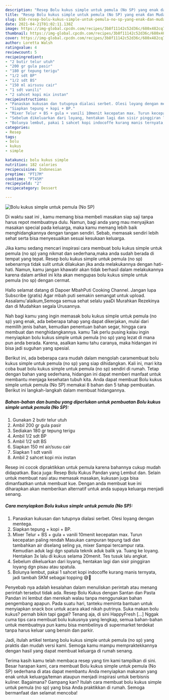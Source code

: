 ```yaml
---
description: "Resep Bolu kukus simple untuk pemula (No SP) yang enak dan Mudah Dibuat"
title: "Resep Bolu kukus simple untuk pemula (No SP) yang enak dan Mudah Dibuat"
slug: 658-resep-bolu-kukus-simple-untuk-pemula-no-sp-yang-enak-dan-mudah-dibuat
date: 2021-04-21T01:02:11.138Z
image: https://img-global.cpcdn.com/recipes/3b8f11142c52d36c/680x482cq70/bolu-kukus-simple-untuk-pemula-no-sp-foto-resep-utama.jpg
thumbnail: https://img-global.cpcdn.com/recipes/3b8f11142c52d36c/680x482cq70/bolu-kukus-simple-untuk-pemula-no-sp-foto-resep-utama.jpg
cover: https://img-global.cpcdn.com/recipes/3b8f11142c52d36c/680x482cq70/bolu-kukus-simple-untuk-pemula-no-sp-foto-resep-utama.jpg
author: Loretta Walsh
ratingvalue: 4
reviewcount: 5
recipeingredient:
- "2 butir telur utuh"
- "200 gr gula pasir"
- "180 gr tepung terigu"
- "1/2 sdt BP"
- "1/2 sdt BS"
- "150 ml airsusu cair"
- "1 sdt vanili"
- "2 sahcet kopi mix instan"
recipeinstructions:
- "Panaskan kukusan dan tutupnya dialasi serbet. Olesi loyang dengan mentega."
- "Siapkan tepung + kopi + BP."
- "Mixer Telur + BS + gula + vanili 10menit kecepatan max. Turun kecepatan paling rendah Masukan campuran tepung tadi dan tambahkan air diselang seling ya, mixer Sampai tercampur rata. Kemudian aduk lagi dgn spatula teknik aduk balik ya. Tuang ke loyang. Hentakan 3x lalu di kukus selama 20menit. Tes tusuk lalu angkat."
- "Sebelum dikeluarkan dari loyang, hentakan lagi dan sisir pinggiran loyang dgn pisau atau spatula."
- "Bolunya lembut, pakai 1 sahcet kopi indocoffe kurang manis ternyata, jadi tambah SKM sebagai topping 😅🙏"
categories:
- Resep
tags:
- bolu
- kukus
- simple

katakunci: bolu kukus simple 
nutrition: 182 calories
recipecuisine: Indonesian
preptime: "PT17M"
cooktime: "PT45M"
recipeyield: "2"
recipecategory: Dessert

---
```



![Bolu kukus simple untuk pemula (No SP)](https://img-global.cpcdn.com/recipes/3b8f11142c52d36c/680x482cq70/bolu-kukus-simple-untuk-pemula-no-sp-foto-resep-utama.jpg)

Di waktu  saat ini , kamu memang bisa membeli masakan siap saji tanpa harus repot membuatnya dulu. Namun, bagi anda yang mau menyajikan masakan special pada keluarga, maka kamu memang lebih baik menghidangkannya dengan tangan sendiri. Sebab, memasak sendiri lebih sehat serta bisa menyesuaikan sesuai kesukaan keluarga.

Jika kamu sedang mencari inspirasi cara membuat bolu kukus simple untuk pemula (no sp) yang nikmat dan sederhana,maka anda sudah berada di tempat yang tepat. Resep bolu kukus simple untuk pemula (no sp)  sebenarnya tidak sulit untuk dilakukan jika anda melakukannya dengan hati-hati. Namun, kamu jangan khawatir akan tidak berhasil dalam melakukannya 
karena dalam artikel ini kita akan mengupas bolu kukus simple untuk pemula (no sp) dengan cermat.  

Hallo selamat datang di Dapoer MbahPuti Cooking Channel. Jangan lupa Subscribe (gratis) Agar mbah puti semakin semangat untuk upload. Assalamu&#39;alaikum,Semoga semua sehat selalu yaaDi Murahkan Rezekinya dan di Mudahkan segala Urusannya.

Nah bagi kamu yang ingin memasak bolu kukus simple untuk pemula (no sp) yang enak, ada beberapa tahap yang dapat dikerjakan, mulai dari memilih jenis bahan, kemudian penentuan bahan segar, hingga cara membuat dan menghidangkannya. kamu Tak perlu pusing kalau ingin menyiapkan bolu kukus simple untuk pemula (no sp) yang lezat di mana pun anda berada. Karena, asalkan kamu  tahu caranya, maka hidangan ini bisa jadi suguhan yang spesial.

Berikut ini, ada beberapa cara mudah dalam mengolah caramembuat bolu kukus simple untuk pemula (no sp) yang siap dihidangkan. Kali ini, mari kita coba buat bolu kukus simple untuk pemula (no sp) sendiri di rumah. Tetap dengan bahan yang sederhana, hidangan ini dapat memberi manfaat untuk membantu menjaga kesehatan tubuh kita. Anda dapat membuat Bolu kukus simple untuk pemula (No SP) memakai 8 bahan dan 5 tahap pembuatan. Berikut ini langkah-langkah dalam membuat hidangannya.

<!--inarticleads1-->

##### Bahan-bahan dan bumbu yang diperlukan untuk pembuatan Bolu kukus simple untuk pemula (No SP):

1. Gunakan 2 butir telur utuh
1. Ambil 200 gr gula pasir
1. Sediakan 180 gr tepung terigu
1. Ambil 1/2 sdt BP
1. Ambil 1/2 sdt BS
1. Siapkan 150 ml air/susu cair
1. Siapkan 1 sdt vanili
1. Ambil 2 sahcet kopi mix instan


Resep ini cocok dipraktikkan untuk pemula karena bahannya cukup mudah didapatkan. Baca juga: Resep Bolu Kukus Pandan yang Lembut dan. Selain untuk membuat nasi atau memasak masakan, kukusan juga bisa dimanfaatkan untuk membuat kue. Dengan anda membuat kue ini diharapkan akan memberikan alternatif untuk anda supaya keluarga menjadi senang. 

<!--inarticleads2-->

##### Cara menyiapkan Bolu kukus simple untuk pemula (No SP):

1. Panaskan kukusan dan tutupnya dialasi serbet. Olesi loyang dengan mentega.
1. Siapkan tepung + kopi + BP.
1. Mixer Telur + BS + gula + vanili 10menit kecepatan max. Turun kecepatan paling rendah Masukan campuran tepung tadi dan tambahkan air diselang seling ya, mixer Sampai tercampur rata. Kemudian aduk lagi dgn spatula teknik aduk balik ya. Tuang ke loyang. Hentakan 3x lalu di kukus selama 20menit. Tes tusuk lalu angkat.
1. Sebelum dikeluarkan dari loyang, hentakan lagi dan sisir pinggiran loyang dgn pisau atau spatula.
1. Bolunya lembut, pakai 1 sahcet kopi indocoffe kurang manis ternyata, jadi tambah SKM sebagai topping 😅🙏


Penyebab nya adalah kesalahan dalam menuliskan perintah atau menang perintah tersebut tidak ada. Resep Bolu Kukus dengan Santan dan Pasta Pandan ini lembut dan merekah walau tanpa menggunakan bahan pengembang apapun. Pada suatu hari, tanteku meminta bantuan untuk menyiapkan snack box untuk acara akad nikah putrinya. Suka makan bolu kukus? pernah bikin tapi gagal? Tenang aja, di sini HappyFresh […] Nggak cuma tips cara membuat bolu kukusnya yang lengkap, semua bahan-bahan untuk membuatnya pun kamu bisa membelinya di supermarket terdekat tanpa harus keluar uang bensin dan parkir. 

Jadi, itulah artikel tentang  bolu kukus simple untuk pemula (no sp)  yang praktis dan mudah versi kami. Semoga kamu mampu mempraktekkannya dengan hasil yang dapat membuat keluarga di rumah senang. 

Terima kasih kamu telah membaca resep yang tim kami tampilkan di sini. Besar harapan kami, cara membuat  Bolu kukus simple untuk pemula (No SP) sederhana di atas dapat membantu Anda menyiapkan makanan yang enak untuk keluarga/teman ataupun menjadi inspirasi untuk berbisnis kuliner. Bagaimana? Gampang kan? Itulah cara membuat bolu kukus simple untuk pemula (no sp) yang bisa Anda praktikkan di rumah. Semoga bermanfaat dan selamat mencoba!

